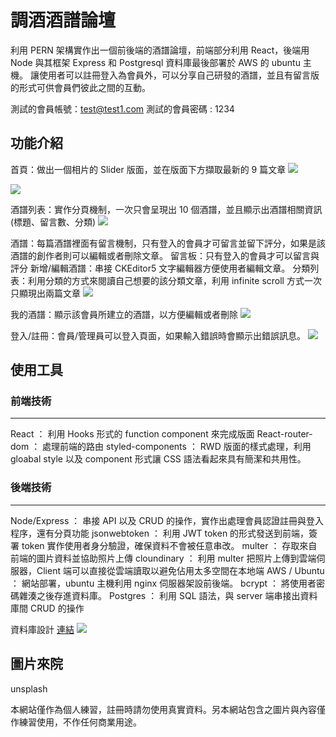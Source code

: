 # 調酒酒譜論壇

利用 PERN 架構實作出一個前後端的酒譜論壇，前端部分利用 React，後端用 Node 與其框架 Express 和 Postgresql 資料庫最後部署於 AWS 的 ubuntu 主機。
讓使用者可以註冊登入為會員外，可以分享自己研發的酒譜，並且有留言版的形式可供會員們彼此之間的互動。


測試的會員帳號：test@test1.com
測試的會員密碼 : 1234

## 功能介紹
首頁：做出一個相片的 Slider 版面，並在版面下方擷取最新的 9 篇文章
![](https://i.imgur.com/prBL4Cv.gif)

![](https://i.imgur.com/LpiNL6U.gif)

酒譜列表：實作分頁機制，一次只會呈現出 10 個酒譜，並且顯示出酒譜相關資訊(標題、留言數、分類)
![](https://i.imgur.com/gXYo3ff.gif)

酒譜：每篇酒譜裡面有留言機制，只有登入的會員才可留言並留下評分，如果是該酒譜的創作者則可以編輯或者刪除文章。
留言板：只有登入的會員才可以留言與評分
新增/編輯酒譜：串接 CKEditor5 文字編輯器方便使用者編輯文章。
分類列表：利用分類的方式來閱讀自己想要的該分類文章，利用 infinite scroll 方式一次只顯現出兩篇文章
![](https://i.imgur.com/hYCUWHL.gif)

我的酒譜：顯示該會員所建立的酒譜，以方便編輯或者刪除
![](https://i.imgur.com/Q5vxkTH.gif)

登入/註冊：會員/管理員可以登入頁面，如果輸入錯誤時會顯示出錯誤訊息。
![](https://i.imgur.com/y6u5ADa.gif)


## 使用工具
### 前端技術
-----
React ： 利用 Hooks 形式的 function component 來完成版面
React-router-dom ： 處理前端的路由
styled-components ： RWD 版面的樣式處理，利用 gloabal style 以及 component 形式讓 CSS 語法看起來具有簡潔和共用性。

### 後端技術
-----
Node/Express ： 串接 API 以及 CRUD 的操作，實作出處理會員認證註冊與登入程序，還有分頁功能
jsonwebtoken ： 利用 JWT token 的形式發送到前端，簽署 token 實作使用者身分驗證，確保資料不會被任意串改。
multer ： 存取來自前端的圖片資料並協助照片上傳
cloundinary ： 利用 multer 把照片上傳到雲端伺服器，Client 端可以直接從雲端讀取以避免佔用太多空間在本地端
AWS / Ubuntu ： 網站部署，ubuntu 主機利用 nginx 伺服器架設前後端。
bcrypt ： 將使用者密碼雜湊之後存進資料庫。
Postgres ： 利用 SQL 語法，與 server 端串接出資料庫間 CRUD 的操作

資料庫設計
[連結](https://dbdiagram.io/d/61261be16dc2bb6073bab605) 
![](https://i.imgur.com/RHMdDSR.png)

## 圖片來院
unsplash

本網站僅作為個人練習，註冊時請勿使用真實資料。另本網站包含之圖片與內容僅作練習使用，不作任何商業用途。

